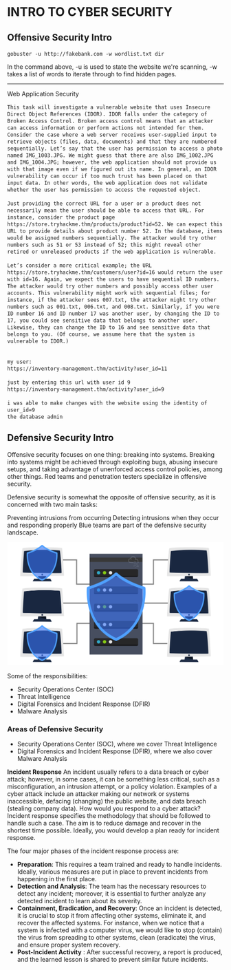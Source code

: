 # INTRO TO CYBER SECURITY

## Offensive Security Intro
```
gobuster -u http://fakebank.com -w wordlist.txt dir
```
In the command above, -u is used to state the website we're scanning, -w takes a list of words to iterate through to find hidden pages.

---

Web Application Security

```
This task will investigate a vulnerable website that uses Insecure Direct Object References (IDOR). IDOR falls under the category of Broken Access Control. Broken access control means that an attacker can access information or perform actions not intended for them. Consider the case where a web server receives user-supplied input to retrieve objects (files, data, documents) and that they are numbered sequentially. Let’s say that the user has permission to access a photo named IMG_1003.JPG. We might guess that there are also IMG_1002.JPG and IMG_1004.JPG; however, the web application should not provide us with that image even if we figured out its name. In general, an IDOR vulnerability can occur if too much trust has been placed on that input data. In other words, the web application does not validate whether the user has permission to access the requested object.

Just providing the correct URL for a user or a product does not necessarily mean the user should be able to access that URL. For instance, consider the product page https://store.tryhackme.thm/products/product?id=52. We can expect this URL to provide details about product number 52. In the database, items would be assigned numbers sequentially. The attacker would try other numbers such as 51 or 53 instead of 52; this might reveal other retired or unreleased products if the web application is vulnerable.

Let’s consider a more critical example; the URL https://store.tryhackme.thm/customers/user?id=16 would return the user with id=16. Again, we expect the users to have sequential ID numbers. The attacker would try other numbers and possibly access other user accounts. This vulnerability might work with sequential files; for instance, if the attacker sees 007.txt, the attacker might try other numbers such as 001.txt, 006.txt, and 008.txt. Similarly, if you were ID number 16 and ID number 17 was another user, by changing the ID to 17, you could see sensitive data that belongs to another user. Likewise, they can change the ID to 16 and see sensitive data that belongs to you. (Of course, we assume here that the system is vulnerable to IDOR.)


my user:
https://inventory-management.thm/activity?user_id=11 

just by entering this url with user id 9
https://inventory-management.thm/activity?user_id=9

i was able to make changes with the website using the identity of user_id=9
the database admin
```


## Defensive Security Intro 

Offensive security focuses on one thing: breaking into systems. Breaking into systems might be achieved through exploiting bugs, abusing insecure setups, and taking advantage of unenforced access control policies, among other things. Red teams and penetration testers specialize in offensive security.

Defensive security is somewhat the opposite of offensive security, as it is concerned with two main tasks:

Preventing intrusions from occurring
Detecting intrusions when they occur and responding properly
Blue teams are part of the defensive security landscape.

![blue_team](./media/1-blueteam.png )

Some of the responsibilities:
- Security Operations Center (SOC)
- Threat Intelligence
- Digital Forensics and Incident Response (DFIR)
- Malware Analysis

### Areas of Defensive Security 
- Security Operations Center (SOC), where we cover Threat Intelligence
- Digital Forensics and Incident Response (DFIR), where we also cover Malware Analysis


**Incident Response**
An incident usually refers to a data breach or cyber attack; however, in some cases, it can be something less critical, such as a misconfiguration, an intrusion attempt, or a policy violation. Examples of a cyber attack include an attacker making our network or systems inaccessible, defacing (changing) the public website, and data breach (stealing company data). How would you respond to a cyber attack? Incident response specifies the methodology that should be followed to handle such a case. The aim is to reduce damage and recover in the shortest time possible. Ideally, you would develop a plan ready for incident response.

The four major phases of the incident response process are:

- **Preparation**: This requires a team trained and ready to handle incidents. Ideally, various measures are put in place to prevent incidents from happening in the first place.
- **Detection and Analysis**: The team has the necessary resources to detect any incident; moreover, it is essential to further analyze any detected incident to learn about its severity.
- **Containment, Eradication, and Recovery**: Once an incident is detected, it is crucial to stop it from affecting other systems, eliminate it, and recover the affected systems. For instance, when we notice that a system is infected with a computer virus, we would like to stop (contain) the virus from spreading to other systems, clean (eradicate) the virus, and ensure proper system recovery.
- **Post-Incident Activity** : After successful recovery, a report is produced, and the learned lesson is shared to prevent similar future incidents.



